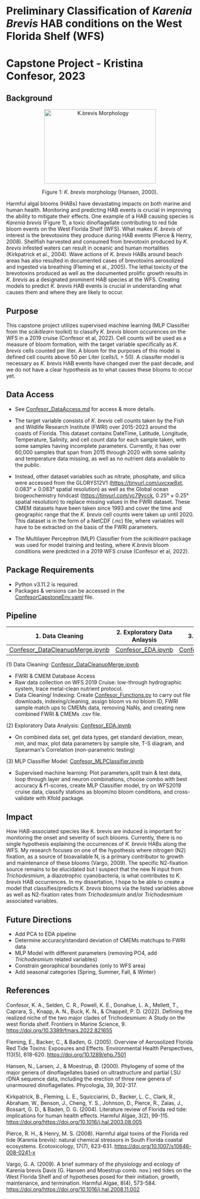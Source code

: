 # **Preliminary Classification of <em>Karenia Brevis </em> HAB conditions on the West Florida Shelf (WFS)**
# Capstone Project - Kristina Confesor, 2023
## **Background**
<p align="center">
<img src="https://images.marinespecies.org/thumbs/33875_karenia-brevis.jpg?w=700" alt="K.brevis Morphology" style="height: 200px; width:300px;"/>

<p align="center">
Figure 1: <em> K. brevis </em> morphology (Hansen, 2000).
<p> Harmful algal blooms (HABs) have devastating impacts on both marine and human health. Monitoring and predicting HAB events is crucial in improving the ability to mitigate their effects. One example of a HAB causing species is <em>Karenia brevis</em> (Figure 1), a toxic dinoflagellate contributing to red tide bloom events on the West Florida Shelf (WFS). What makes <em>K. brevis</em> of interest is the brevotoxins they produce during HAB events (Pierce & Henry, 2008). Shellfish  harvested and consumed from brevotoxin produced by <em>K. brevis</em> infested waters can result in oceanic and human mortalities (Kirkpatrick et al., 2004). Wave actions of <em>K. brevis</em> HABs around beach areas has also resulted in documented cases of brevotoxins aerosolized and  ingested via breathing (Fleming et al., 2005). The lethal toxicity of the brevotoxins produced as well as the documented prolific growth results in <em>K. brevis</em> as a designated prominent HAB species at the WFS. Creating models to predict <em>K. brevis</em> HAB events is crucial in understanding what causes 
them and where they are likely to occur.</p>

## **Purpose**

<p> This capstone project utilizes supervised machine 
learning (MLP Classifier from the <em>scikitlearn</em> toolkit) to classify <em>K. brevis</em> bloom occurences on the WFS in a 2019 cruise (Confesor et al, 2022). Cell counts will be used as a measure of bloom formation, with the target variable specifically as <em>K. brevis</em> cells counted per liter. A bloom for the purposes of this model is defined cell counts above 50 per Liter (cells/L > 50). A classifer model is necessary as <em>K. brevis</em> HAB events have changed over the past decade, and we do not have a clear hypothesis as to what causes these blooms to occur yet. </p>

## **Data Access**
* See [Confesor_DataAccess.md](https://github.com/kconf001/MLP_Classifier_KbrevisHABs/blob/main/Confesor_DataAccess.md) for access & more details.

 * The target variable consists of <em>K. brevis</em> cell counts taken by the Fish and Wildlife Research Institute (FWRI) over 2015-2023 around the coasts of Florida. This dataset contains DateTime, Latitude, Longitude, Temperature, Salinity, and cell count data for each sample taken, with some samples having incomplete parameters. Currently, it has over 60,000 samples that span from 2015 through 2020 with some salinity and temperature data missing, as well as no nutrient data available to the public. 
 * Instead, other dataset variables such as nitrate, phosphate, and silica were accessed from the GLORYS12V1 (https://tinyurl.com/uvcxw8xt, 0.083° × 0.083° spatial resolution) as well as the Global ocean biogeochemistry hindcast
(https://tinyurl.com/yc79ycck, 0.25° × 0.25° spatial resolution) to replace missing values in the FWRI dataset. These CMEM datasets have been taken since 1993 and cover the time and geographic range that the <em>K. brevis</em> cell counts were taken up until 2020. This dataset is in the form of a NetCDF (.nc) file, where variables will  have to be extracted on the basis of the FWRI parameters. 
* The Multilayer Perceptron (MLP) Classifier from the <em> scikitlearn </em> package was used for model training and testing, where <em> K.brevis </em> bloom conditions were predicted in a 2019 WFS cruise (Confesor et al, 2022). </p>

## **Package Requirements**
*  Python v3.11.2 is required.
* Packages & versions can be accessed in the
[ConfesorCapstoneEnv.yaml](https://github.com/kconf001/MLP_Classifier_KbrevisHABs/blob/main/ConfesorCapstoneEnv.yaml) file.


## **Pipeline**

|1. Data Cleaning|                                                                             2. Exploratory Data Anlaysis                                                                              |                                                                       3. MLP Classifer Model                                                                       |                                                                                                                                                             |
|:-----------------:|:---------------------------------------------------------------------------------------------------------------------------------------------------------------------------------:|:--------------------------------------------------------------------------------------------------------------------------------------------------------------------:|:------------------------------------------------------------------------------------------------------------------------------------------------------------------:|
|[Confesor_DataCleanupMerge.ipynb](https://github.com/kconf001/MLP_Classifier_KbrevisHABs/blob/main/Confesor_DataCleanupMerge.ipynb)|              [Confesor_EDA.ipynb](https://github.com/kconf001/MLP_Classifier_KbrevisHABs/blob/main/Confesor_EDA.ipynb)               |  [Confesor_MLPClassifier.ipynb](https://github.com/kconf001/MLP_Classifier_KbrevisHABs/blob/main/Confesor_MLPClassifier.ipynb)   |


(1) Data Cleaning: [Confesor_DataCleanupMerge.ipynb](https://github.com/kconf001/MLP_Classifier_KbrevisHABs/blob/main/Confesor_DataCleanupMerge.ipynb)
* FWRI & CMEM Database Access 
* Raw data collection on WFS 2019 Cruise: low-through hydrographic system, trace metal-clean nutrient protocol.
* Data Cleaning/ Indexing: Create [Confesor_Functions.py](https://github.com/kconf001/MLP_Classifier_KbrevisHABs/blob/main/Confesor_Functions.py) to carry out file downloads, indexing/cleaning, assign bloom vs no bloom ID, FWRI sample match ups to CMEMs data, removing NaNs, and creating new combined FWRI & CMEMs .csv file. 

(2) Exploratory Data Analysis: [Confesor_EDA.ipynb](https://github.com/kconf001/MLP_Classifier_KbrevisHABs/blob/main/Confesor_EDA.ipynb)
* On combined data set, get data types, get standard deviation, mean, min, and max, plot data parameters by sample site, T-S diagram, and Spearman's Correlation (non-parametric testing)

(3) MLP Classifier Model: [Confesor_MLPClassifier.ipynb](https://github.com/kconf001/MLP_Classifier_KbrevisHABs/blob/main/Confesor_MLPClassifier.ipynb)
* Supervised machine learning: Plot parameters,split train & test data, loop through layer and neuron combinations, choose combo with best accuracy & f1-scores, create MLP Classifier model, try on WFS2019 cruise data, classify stations as bloom/no bloom conditions, and cross-validate with Kfold package.

## **Impact**
<p>
How HAB-associated species like K. brevis are induced is important for monitoring the onset and severity of such blooms. Currently, there is no single hypothesis explaining the occurrences of <em>K. brevis</em> HABs along the WFS. My research focuses on one of the hypothesis where nitrogen (N2) fixation, as a source of bioavailable N, is a primary contributor to growth and maintenance of these blooms (Vargo, 2009). The specific N2-fixation source remains to be elucidated but I suspect that the new N input from <em>Trichodesmium</em>, a diazotrophic cyanobacteria, is what contributes to <em>K. brevis</em> HAB occurrences. In my dissertation, I hope to be able to create a model that classifies/predicts <em>K. brevis</em> blooms via the listed variables above as well as N2-fixation rates from <em>Trichodesmium</em> and/or <em>Trichodesmium</em> associated variables. </p>

## **Future Directions**

* Add PCA to EDA pipeline
* Determine accuracy/standard deviation of CMEMs matchups to FWRI data
* MLP Model with different parameters (removing PO4, add <em>Trichodesmium</em> related variables)
* Constrain georaphical boundaries (only to WFS area)
* Add seasonal categories (Spring, Summer, Fall, & Winter)

## **References**
Confesor, K. A., Selden, C. R., Powell, K. E., Donahue, L. A., Mellett, T., Caprara, S., Knapp, A. N., Buck, K. N., &amp; Chappell, P. D. (2022). Defining the realized niche of the two major clades of Trichodesmium: A Study on the west florida shelf. Frontiers in Marine Science, 9. https://doi.org/10.3389/fmars.2022.821655 

Fleming, E., Backer, C., & Baden, G. (2005). Overview of Aerosolized Florida Red Tide Toxins: Exposures and Effects. Environmental Health Perspectives, 113(5), 618-620. https://doi.org/10.1289/ehp.7501 

Hansen, N., Larsen, J., & Moestrup, Ø. (2000). Phylogeny of some of the major genera of dinoflagellates based on ultrastructure and partial LSU rDNA sequence data, including the erection of three new genera of unarmoured dinoflagellates. Phycologia, 39, 302-317. 

Kirkpatrick, B., Fleming, L. E., Squicciarini, D., Backer, L. C., Clark, R., Abraham, W., Benson, J., Cheng, Y. S., Johnson, D., Pierce, R., Zaias, J., Bossart, G. D., & Baden, D. G. (2004). Literature review of Florida red tide: implications for human health effects. Harmful Algae, 3(2), 99-115. https://doi.org/https://doi.org/10.1016/j.hal.2003.08.005 

Pierce, R. H., & Henry, M. S. (2008). Harmful algal toxins of the Florida red tide (Karenia brevis): natural chemical stressors in South Florida coastal ecosystems. Ecotoxicology, 17(7), 623-631. https://doi.org/10.1007/s10646-008-0241-x 

Vargo, G. A. (2009). A brief summary of the physiology and ecology of Karenia brevis Davis (G. Hansen and Moestrup comb. nov.) red tides on the West Florida Shelf and of hypotheses posed for their initiation, growth, maintenance, and termination. Harmful Algae, 8(4), 573-584. https://doi.org/https://doi.org/10.1016/j.hal.2008.11.002

